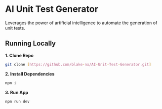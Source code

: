 # AI Unit Test Generator

Leverages the power of artificial intelligence to automate the generation of unit tests.


## Running Locally

**1. Clone Repo**

```bash
git clone [https://github.com/blake-nx/AI-Unit-Test-Generator.git]
```

**2. Install Dependencies**

```bash
npm i
```

**3. Run App**

```bash
npm run dev
```
